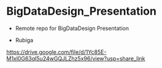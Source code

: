 # BigDataDesign_Presentation

- Remote repo for BigDataDesign Presentation 

- Rubiga

https://drive.google.com/file/d/1Yc85E-M1xl0G63qI5u24wGQJLZhz5x96/view?usp=share_link

